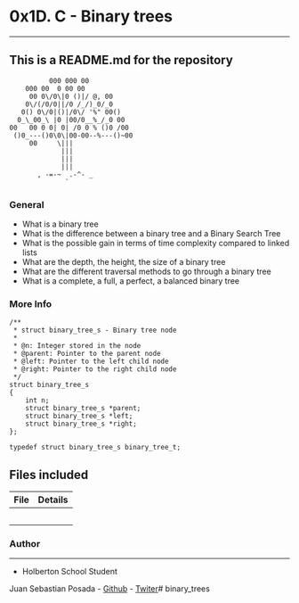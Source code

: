# 0x1D. C - Binary trees
***
## This is a README.md for the repository


```
          000 000 00
	000 00  0 00 00
     00 0\/0\|0 ()|/ @, 00
    0\/(/0/0||/0 /_/)_0/_0
   0() 0\/0|()|/0\/ '%" 00()
  0_\_00_\ |0 |00/0__%_/_0 00
00   00 0 0| 0| /0 0 % ()0 /00
 ()0_---()0\0\|00-00--%---()~00
     00     \|||
             |||
             |||
             |||
       , -=-~  .-^- _
              `

```
### General
* What is a binary tree
* What is the difference between a binary tree and a Binary Search Tree
* What is the possible gain in terms of time complexity compared to linked lists
* What are the depth, the height, the size of a binary tree
* What are the different traversal methods to go through a binary tree
* What is a complete, a full, a perfect, a balanced binary tree

### More Info


```
/**
 * struct binary_tree_s - Binary tree node
 *
 * @n: Integer stored in the node
 * @parent: Pointer to the parent node
 * @left: Pointer to the left child node
 * @right: Pointer to the right child node
 */
struct binary_tree_s
{
    int n;
    struct binary_tree_s *parent;
    struct binary_tree_s *left;
    struct binary_tree_s *right;
};

typedef struct binary_tree_s binary_tree_t;
```

## Files included

| File                 | Details                                    |
|--------------------- | ------------------------------------------ |
| [](./a) |	       |
| [](./b) |	       |
| [](./c) |	       |
| [](./)  |	       |
| [](./)  |	       |

### Author
***
* Holberton School Student

Juan Sebastian Posada  - [Github](https://github.com/Juansepo13) - [Twiter](https://twitter.com/@JuanSeb35904130)# binary_trees